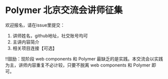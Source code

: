 Polymer 北京交流会讲师征集
=============

欢迎报名，请在issue里提交：
1. 讲师姓名，github地址，社交账号均可
2. 主讲内容简介
3. 相关项目连接【可选】

!!鼓励：现阶段 web components 和 Polymer 最缺乏的是实践。本交流会以实践为主，讲师内容重复不必计较，只要不脱离 web components 和 Polymer 即可。
